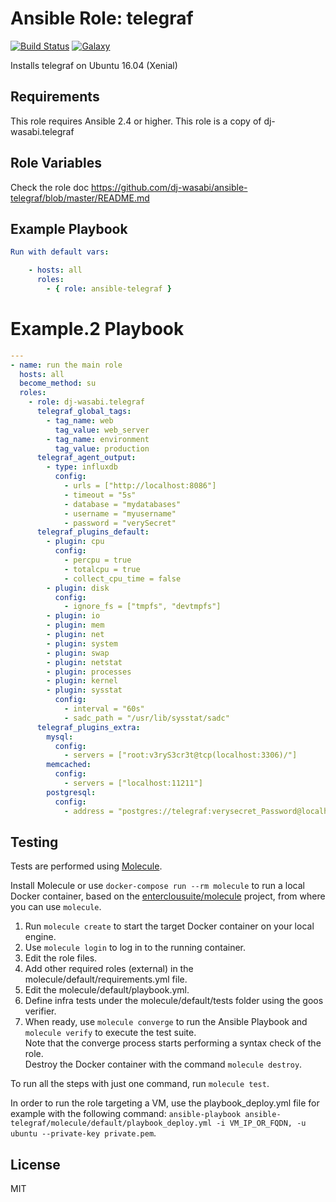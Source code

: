Ansible Role: telegraf 
======================================

[![Build Status](https://travis-ci.org/entercloudsuite/ansible-telegraf.svg?branch=master)](https://travis-ci.org/entercloudsuite/ansible-telegraf)
[![Galaxy](https://img.shields.io/badge/galaxy-entercloudsuite.telegraf-blue.svg?style=flat-square)](https://galaxy.ansible.com/entercloudsuite/telegraf)  

Installs telegraf on Ubuntu 16.04 (Xenial)

## Requirements

This role requires Ansible 2.4 or higher.
This role is a copy of dj-wasabi.telegraf

## Role Variables
Check the role doc
https://github.com/dj-wasabi/ansible-telegraf/blob/master/README.md

## Example Playbook
``` yaml
Run with default vars:

    - hosts: all
      roles:
        - { role: ansible-telegraf }
```
# Example.2 Playbook

```yaml
---
- name: run the main role
  hosts: all
  become_method: su
  roles:
    - role: dj-wasabi.telegraf
      telegraf_global_tags:
        - tag_name: web
          tag_value: web_server
        - tag_name: environment
          tag_value: production
      telegraf_agent_output:
        - type: influxdb
          config:
            - urls = ["http://localhost:8086"]
            - timeout = "5s"
            - database = "mydatabases"
            - username = "myusername"
            - password = "verySecret"
      telegraf_plugins_default:
        - plugin: cpu
          config:
            - percpu = true
            - totalcpu = true
            - collect_cpu_time = false
        - plugin: disk
          config:
            - ignore_fs = ["tmpfs", "devtmpfs"]
        - plugin: io
        - plugin: mem
        - plugin: net
        - plugin: system
        - plugin: swap
        - plugin: netstat
        - plugin: processes
        - plugin: kernel
        - plugin: sysstat
          config:
            - interval = "60s"
            - sadc_path = "/usr/lib/sysstat/sadc"
      telegraf_plugins_extra:
        mysql:
          config:
            - servers = ["root:v3ryS3cr3t@tcp(localhost:3306)/"]
        memcached:
          config:
            - servers = ["localhost:11211"]
        postgresql:
          config:
            - address = "postgres://telegraf:verysecret_Password@localhost/db"
```
## Testing

Tests are performed using [Molecule](http://molecule.readthedocs.org/en/latest/).

Install Molecule or use `docker-compose run --rm molecule` to run a local Docker container, based on the [enterclousuite/molecule](https://hub.docker.com/r/fminzoni/molecule/) project, from where you can use `molecule`.

1. Run `molecule create` to start the target Docker container on your local engine.  
2. Use `molecule login` to log in to the running container.  
3. Edit the role files.  
4. Add other required roles (external) in the molecule/default/requirements.yml file.  
5. Edit the molecule/default/playbook.yml.  
6. Define infra tests under the molecule/default/tests folder using the goos verifier.  
7. When ready, use `molecule converge` to run the Ansible Playbook and `molecule verify` to execute the test suite.  
Note that the converge process starts performing a syntax check of the role.  
Destroy the Docker container with the command `molecule destroy`.   

To run all the steps with just one command, run `molecule test`. 

In order to run the role targeting a VM, use the playbook_deploy.yml file for example with the following command: `ansible-playbook ansible-telegraf/molecule/default/playbook_deploy.yml -i VM_IP_OR_FQDN, -u ubuntu --private-key private.pem`.  

## License

MIT
